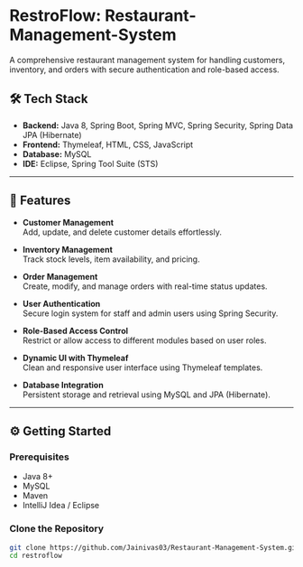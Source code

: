 # RestroFlow: Restaurant-Management-System
  
A comprehensive restaurant management system for handling customers, inventory, and orders with secure authentication and role-based access.

## 🛠️ Tech Stack

- **Backend:** Java 8, Spring Boot, Spring MVC, Spring Security, Spring Data JPA (Hibernate)  
- **Frontend:** Thymeleaf, HTML, CSS, JavaScript  
- **Database:** MySQL  
- **IDE:** Eclipse, Spring Tool Suite (STS)

---

## 🚀 Features

- **Customer Management**  
  Add, update, and delete customer details effortlessly.

- **Inventory Management**  
  Track stock levels, item availability, and pricing.

- **Order Management**  
  Create, modify, and manage orders with real-time status updates.

- **User Authentication**  
  Secure login system for staff and admin users using Spring Security.

- **Role-Based Access Control**  
  Restrict or allow access to different modules based on user roles.

- **Dynamic UI with Thymeleaf**  
  Clean and responsive user interface using Thymeleaf templates.

- **Database Integration**  
  Persistent storage and retrieval using MySQL and JPA (Hibernate).

---


## ⚙️ Getting Started

### Prerequisites
- Java 8+
- MySQL
- Maven
- IntelliJ Idea / Eclipse  


### Clone the Repository
```bash
git clone https://github.com/Jainivas03/Restaurant-Management-System.git
cd restroflow


